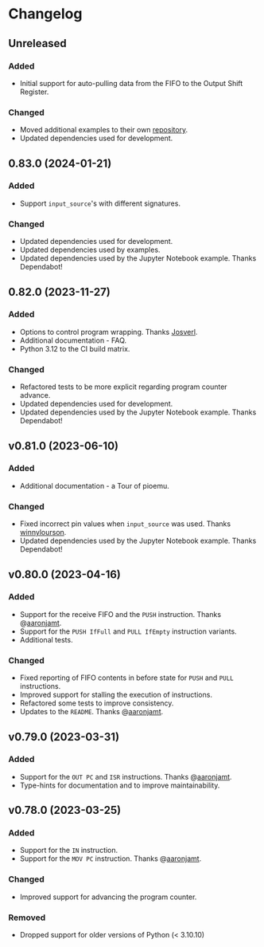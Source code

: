 # Changelog

## Unreleased

### Added
- Initial support for auto-pulling data from the FIFO to the Output Shift Register.

### Changed
- Moved additional examples to their own [repository](https://github.com/NathanY3G/rp2040-pio-emulator-examples).
- Updated dependencies used for development.

## 0.83.0 (2024-01-21)

### Added
- Support `input_source`'s with different signatures.

### Changed
- Updated dependencies used for development.
- Updated dependencies used by examples.
- Updated dependencies used by the Jupyter Notebook example. Thanks Dependabot!

## 0.82.0 (2023-11-27)

### Added
- Options to control program wrapping. Thanks [Josverl](https://github.com/Josverl).
- Additional documentation - FAQ.
- Python 3.12 to the CI build matrix.

### Changed
- Refactored tests to be more explicit regarding program counter advance.
- Updated dependencies used for development.
- Updated dependencies used by the Jupyter Notebook example. Thanks Dependabot!

## v0.81.0 (2023-06-10)

### Added
- Additional documentation - a Tour of pioemu.

### Changed
- Fixed incorrect pin values when `input_source` was used. Thanks  [winnylourson](https://github.com/winnylourson).
- Updated dependencies used by the Jupyter Notebook example. Thanks Dependabot!

## v0.80.0 (2023-04-16)

### Added
- Support for the receive FIFO and the `PUSH` instruction. Thanks @[aaronjamt](https://github.com/aaronjamt).
- Support for the `PUSH IfFull` and `PULL IfEmpty` instruction variants.
- Additional tests.

### Changed
- Fixed reporting of FIFO contents in before state for `PUSH` and `PULL` instructions.
- Improved support for stalling the execution of instructions.
- Refactored some tests to improve consistency.
- Updates to the `README`. Thanks @[aaronjamt](https://github.com/aaronjamt).

## v0.79.0 (2023-03-31)

### Added
- Support for the `OUT PC` and `ISR` instructions. Thanks @[aaronjamt](https://github.com/aaronjamt).
- Type-hints for documentation and to improve maintainability.

## v0.78.0 (2023-03-25)

### Added
- Support for the `IN` instruction.
- Support for the `MOV PC` instruction. Thanks @[aaronjamt](https://github.com/aaronjamt).

### Changed
- Improved support for advancing the program counter.

### Removed
- Dropped support for older versions of Python (< 3.10.10)
